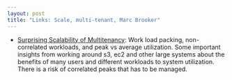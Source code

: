 ```yaml
---
layout: post
title: "Links: Scale, multi-tenant, Marc Brooker"
---
```


* [Surprising Scalability of Multitenancy](https://brooker.co.za/blog/2023/03/23/economics.html): Work load packing, non-correlated workloads, and peak vs average utilization. Some important insights from working around s3, ec2 and other large systems about the benefits of many users and different workloads to system utilization. There is a risk of correlated peaks that has to be managed.